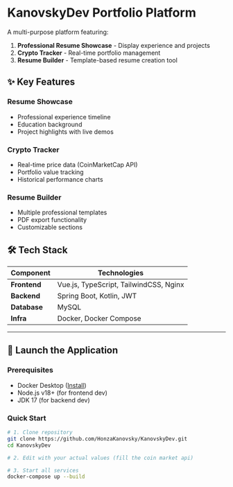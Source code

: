 # KanovskyDev Portfolio Platform

A multi-purpose platform featuring:
1. **Professional Resume Showcase** - Display experience and projects  
2. **Crypto Tracker** - Real-time portfolio management  
3. **Resume Builder** - Template-based resume creation tool 

## ✨ Key Features

### Resume Showcase
- Professional experience timeline  
- Education background  
- Project highlights with live demos  

### Crypto Tracker
- Real-time price data (CoinMarketCap API)  
- Portfolio value tracking  
- Historical performance charts  

### Resume Builder  
- Multiple professional templates  
- PDF export functionality  
- Customizable sections  

## 🛠 Tech Stack  

| Component       | Technologies                          |
|-----------------|---------------------------------------|
| **Frontend**    | Vue.js, TypeScript, TailwindCSS, Nginx |
| **Backend**     | Spring Boot, Kotlin, JWT              |
| **Database**    | MySQL                                 |
| **Infra**       | Docker, Docker Compose                |

---

## 🚀 Launch the Application

### Prerequisites
- Docker Desktop ([Install](https://www.docker.com/products/docker-desktop/))
- Node.js v18+ (for frontend dev)
- JDK 17 (for backend dev)

### Quick Start
```bash
# 1. Clone repository
git clone https://github.com/HonzaKanovsky/KanovskyDev.git
cd KanovskyDev

# 2. Edit with your actual values (fill the coin market api)

# 3. Start all services
docker-compose up --build